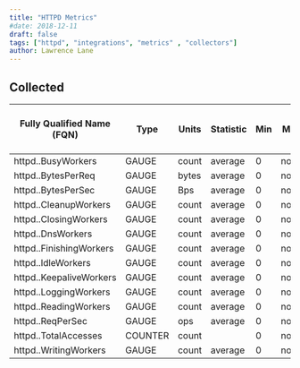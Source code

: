 ```yaml
---
title: "HTTPD Metrics"
#date: 2018-12-11
draft: false
tags: ["httpd", "integrations", "metrics" , "collectors"]
author: Lawrence Lane
---
```


## Collected

| Fully Qualified Name (FQN)    | Type    | Units | Statistic | Min | Max  | Sparse Data Strategy (SDS) | BASE | CORR | UTIL |
|-------------------------------|---------|-------|-----------|-----|------|----------------------------|------|------|------|
| httpd.<host>.BusyWorkers      | GAUGE   | count | average   | 0   | none | none                       | yes  | no   | no   |
| httpd.<host>.BytesPerReq      | GAUGE   | bytes | average   | 0   | none | none                       | yes  | no   | no   |
| httpd.<host>.BytesPerSec      | GAUGE   | Bps   | average   | 0   | none | none                       | yes  | no   | no   |
| httpd.<host>.CleanupWorkers   | GAUGE   | count | average   | 0   | none | none                       | yes  | no   | no   |
| httpd.<host>.ClosingWorkers   | GAUGE   | count | average   | 0   | none | none                       | yes  | no   | no   |
| httpd.<host>.DnsWorkers       | GAUGE   | count | average   | 0   | none | none                       | yes  | no   | no   |
| httpd.<host>.FinishingWorkers | GAUGE   | count | average   | 0   | none | none                       | yes  | no   | no   |
| httpd.<host>.IdleWorkers      | GAUGE   | count | average   | 0   | none | none                       | yes  | no   | no   |
| httpd.<host>.KeepaliveWorkers | GAUGE   | count | average   | 0   | none | none                       | yes  | no   | no   |
| httpd.<host>.LoggingWorkers   | GAUGE   | count | average   | 0   | none | none                       | yes  | no   | no   |
| httpd.<host>.ReadingWorkers   | GAUGE   | count | average   | 0   | none | none                       | yes  | no   | no   |
| httpd.<host>.ReqPerSec        | GAUGE   | ops   | average   | 0   | none | none                       | yes  | no   | no   |
| httpd.<host>.TotalAccesses    | COUNTER | count |           | 0   | none | none                       | yes  | no   | no   |
| httpd.<host>.WritingWorkers   | GAUGE   | count | average   | 0   | none | none                       | yes  | no   | no   |
